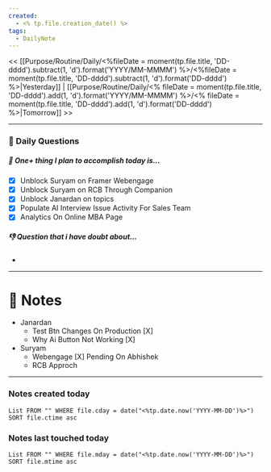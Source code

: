 ```yaml
---
created:
  - <% tp.file.creation_date() %>
tags:
  - DailyNote
---
```

<< [[Purpose/Routine/Daily/<%fileDate = moment(tp.file.title, 'DD-dddd').subtract(1, 'd').format('YYYY/MM-MMMM') %>/<%fileDate = moment(tp.file.title, 'DD-dddd').subtract(1, 'd').format('DD-dddd') %>|Yesterday]] | [[Purpose/Routine/Daily/<% fileDate = moment(tp.file.title, 'DD-dddd').add(1, 'd').format('YYYY/MM-MMMM') %>/<% fileDate = moment(tp.file.title, 'DD-dddd').add(1, 'd').format('DD-dddd') %>|Tomorrow]] >>

---
### 📅 Daily Questions

##### 🚀 One+ thing I plan to accomplish today is...
- [x] Unblock Suryam on Framer Webengage
- [x] Unblock Suryam on RCB Through Companion
- [x] Unblock Janardan on topics
- [x] Populate AI Interview Issue Activity For Sales Team
- [x] Analytics On Online MBA Page

##### 👎 Question that i have doubt about...
- 

---
# 📝 Notes
- Janardan
  - Test Btn Changes On Production [X]
  - Why Ai Button Not Working [X]
- Suryam
	- Webengage [X] Pending On Abhishek
	- RCB Approch 
---
### Notes created today
```dataview
List FROM "" WHERE file.cday = date("<%tp.date.now('YYYY-MM-DD')%>") SORT file.ctime asc
```

### Notes last touched today
```dataview
List FROM "" WHERE file.mday = date("<%tp.date.now('YYYY-MM-DD')%>") SORT file.mtime asc
```